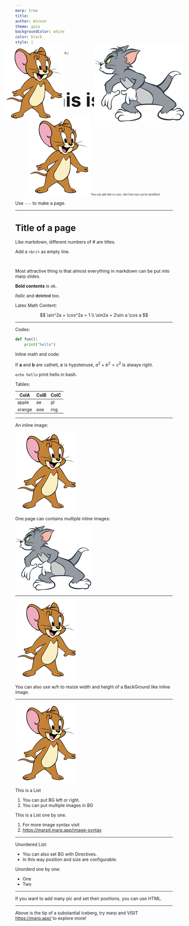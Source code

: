```yaml
---
marp: true
title: 
author: Winson
theme: gaia
backgroundColor: white
color: black
style: |
    section {
        font-size: 25px;
    }
math: katex
paginate: true
---
```

# <div style="text-align: center; font-size:60px;">This is Title</div>

<div style="text-align: center; font-size:70%; font-family: 'Times New Roman'; ">

![](note.assets/jerry.png)
You can add title to a pic, title font size can be modified.
</div>

Use `---` to make a page.

<!--
This is comment, only visible to lecturer.
-->

---
# Title of a page

Like markdown, different numbers of # are titles.

Add a `<br/>` as empty line.

<br/>

Most attractive thing is that almost everything in markdown can be put into marp slides.

**Bold contents** is ok.

*Italic* and ~~deleted~~ too.

Latex Math Content:

$$
\sin^2a + \cos^2a = 1 \\
\sin2a = 2\sin a \cos a
$$

---
Codes:

``` Python
def fun():
    print("hello")
```

Inline math and code:

If $\mathbf{a}$ and $\mathbf{b}$ are catheti, $\mathbf{c}$ is hypotenuse, $a^2+b^2=c^2$ is always right.

`echo hello` print hello in bash.
 
Tables:

| ColA   | ColB | ColC |
| ------ | ---- | ---- |
| apple  | ae   | pl   |
| orange | aoe  | rng  |

---

An inline image:

![w:200 contrast:200%](note.assets/jerry.png)

One page can contains multiple inline images:

![w:200 h:200](note.assets/tom.png)

---

![bg 40%](note.assets/jerry.png)

You can also use w/h to resize width and height of 
a BackGround like inline image. 

---

![bg left 40%](note.assets/jerry.png)

This is a List

1. You can put BG left or right. 
2. You can put multiple images in BG

This is a List one by one.

1) For more image syntax visit
2) https://marpit.marp.app/image-syntax

---
<!-- 
_backgroundImage: url(note.assets/jerry.png);
_backgroundPosition: 75% 75%;
_backgroundSize: 30%;
-->
Unordered List: 

+ You can also set BG with Directives. 
+ In this way position and size are configurable. 

Unorderd one by one:

* One
* Two

---

If you want to add many pic and set their positions, you can use HTML.

<img title="" 
src="note.assets/jerry.png" 
alt=""
style="position:absolute;
width:20%;
height:;
top:200px;
left:20%;
">

<img title="" 
src="note.assets/tom.png" 
alt=""
style="position:absolute;
width:30%;
height:;
top:200px;
right:20%;
">



---

Above is  the tip of a substantial iceberg, try marp and VISIT https://marp.app/ to explore more! 
